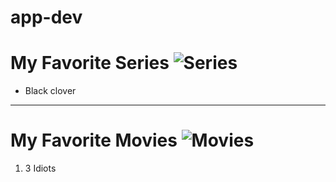 # app-dev
# My Favorite Series 	![Series](Series.jpg)
- Black clover
------------
# My Favorite Movies 	![Movies](Movies.jpg)
1. 3 Idiots
